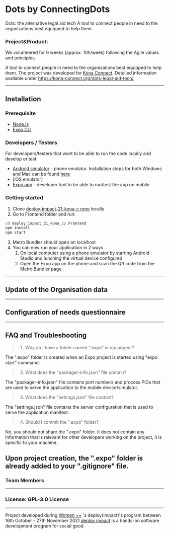 # Dots by ConnectingDots

Dots: the alternative legal aid tech
A tool to connect people in need to the organizations best equipped to help them

### Project&Product:

We volunteered for 6 weeks (approx. 10h/week) following the Agile values and principles.

A tool to connect people in need to the organisations best equipped to help them.
The project was developed for [Kona Connect](https://kona-connect.org/). Detailed information available under https://kona-connect.org/dots-legal-aid-tech/

---

## Installation

### Prerequisite

- [Node.js](https://nodejs.org/en/download/)
- [Expo CLI](https://docs.expo.dev/get-started/installation/)

### Developers / Testers

For developers/testers that want to be able to run the code locally and develop or test:

- [Android simulator](https://developer.android.com/studio) - phone emulator. Installation steps for both Windows and Mac can be found [here](https://developer.android.com/studio/install)
- [iOS emulator]
- [Expo app](https://play.google.com/store/apps/details?id=host.exp.exponent&hl=en&gl=US) - developer tool to be able to run/test the app on mobile

### Getting started

1. Clone [deploy-impact-21-kona-c repo](https://github.com/WomenPlusPlus/deploy-impact-21-kona-c) locally
2. Go to Frontend folder and run:

```bash
cd deploy_impact_21_kona_c/.Frontend
npm install
npm start
```

3. Metro Bundler should open on localhost
4. You can now run your application in 2 ways
   1. On local computer using a phone emulator by starting Android Studio and lunching the virtual device configured
   2. Open the Expo app on the phone and scan the QR code from the Metro Bundler page

---

## Update of the Organisation data

---

## Configuration of needs questionnaire

---

## FAQ and Troubleshooting

> 1. Why do I have a folder named ".expo" in my project?

The ".expo" folder is created when an Expo project is started using "expo start" command.

> 2. What does the "packager-info.json" file contain?

The "packager-info.json" file contains port numbers and process PIDs that are used to serve the application to the mobile device/simulator.

> 3. What does the "settings.json" file contain?

The "settings.json" file contains the server configuration that is used to serve the application manifest.

> 4. Should I commit the ".expo" folder?

No, you should not share the ".expo" folder. It does not contain any information that is relevant for other developers working on the project, it is specific to your machine.

## Upon project creation, the ".expo" folder is already added to your ".gitignore" file.

### Team Members

---

### License: GPL-3.0 License

---

Project developed during [Women ++](https://www.womenplusplus.ch/) 's deploy(impact)'s program between 16th October - 27th November 2021
[deploy impact](https://www.womenplusplus.ch/deploy-impact) is a hands-on software development program for social good.
